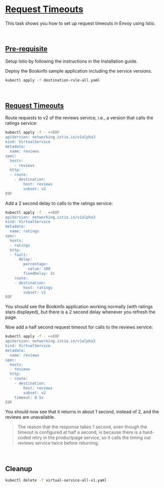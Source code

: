# [Request Timeouts](https://istio.io/latest/docs/tasks/traffic-management/request-timeouts/)

This task shows you how to set up request timeouts in Envoy using Istio.

<br>

## [Pre-requisite](https://istio.io/latest/docs/tasks/traffic-management/request-timeouts/#before-you-begin)

Setup Istio by following the instructions in the Installation guide.

Deploy the Bookinfo sample application including the service versions.

```bash
kubectl apply -f destination-rule-all.yaml
```

<br>

## [Request Timeouts](https://istio.io/latest/docs/tasks/traffic-management/request-timeouts/#request-timeouts)

Route requests to v2 of the reviews service, i.e., a version that calls the ratings service:

```bash
kubectl apply -f - <<EOF
apiVersion: networking.istio.io/v1alpha3
kind: VirtualService
metadata:
  name: reviews
spec:
  hosts:
    - reviews
  http:
  - route:
    - destination:
        host: reviews
        subset: v2
EOF
```

Add a 2 second delay to calls to the ratings service:

```bash
kubectl apply -f - <<EOF
apiVersion: networking.istio.io/v1alpha3
kind: VirtualService
metadata:
  name: ratings
spec:
  hosts:
  - ratings
  http:
  - fault:
      delay:
        percentage:
          value: 100
        fixedDelay: 2s
    route:
    - destination:
        host: ratings
        subset: v1
EOF
```

You should see the Bookinfo application working normally (with ratings stars displayed), but there is a 2 second delay whenever you refresh the page.

Now add a half second request timeout for calls to the reviews service:

```bash
kubectl apply -f - <<EOF
apiVersion: networking.istio.io/v1alpha3
kind: VirtualService
metadata:
  name: reviews
spec:
  hosts:
  - reviews
  http:
  - route:
    - destination:
        host: reviews
        subset: v2
    timeout: 0.5s
EOF
```

You should now see that it returns in about 1 second, instead of 2, and the reviews are unavailable.

> The reason that the response takes 1 second, even though the timeout is configured at half a second, is because there is a hard-coded retry in the productpage service, so it calls the timing out reviews service twice before returning.

<br>

## Cleanup

```bash
kubectl delete -f virtual-service-all-v1.yaml 
```